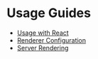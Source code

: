 # Usage Guides

* [Usage with React](guides/UsageWithReact.md)
* [Renderer Configuration](guides/RendererConfiguration.md)
* [Server Rendering](guides/ServerRendering.md)
